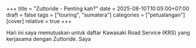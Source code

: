 +++
title = "Zuttoride - Penting kah?"
date = 2025-08-10T10:05:00+07:00
draft = false
tags = ["touring", "sumatera"]
categories = ["petualangan"]
[cover]
relative = true
+++


Hari ini saya memutuskan untuk daftar Kawasaki Road Service (KRS) yang kerjasama dengan Zuttoride. Saya 